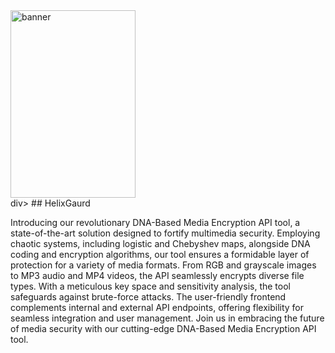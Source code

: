 <div align="centre">
<img src="https://github.com/HelixGaurd/Readme/assets/97402139/dc80b6ba-8768-45cb-9e92-9b4275c6236e" alt="banner" width="200" height="300">
</div>div>
## HelixGaurd

Introducing our revolutionary DNA-Based Media Encryption API tool, a state-of-the-art solution designed to fortify multimedia security. Employing chaotic systems, including logistic and Chebyshev maps, alongside DNA coding and encryption algorithms, our tool ensures a formidable layer of protection for a variety of media formats. From RGB and grayscale images to MP3 audio and MP4 videos, the API seamlessly encrypts diverse file types. With a meticulous key space and sensitivity analysis, the tool safeguards against brute-force attacks. The user-friendly frontend complements internal and external API endpoints, offering flexibility for seamless integration and user management. Join us in embracing the future of media security with our cutting-edge DNA-Based Media Encryption API tool.
